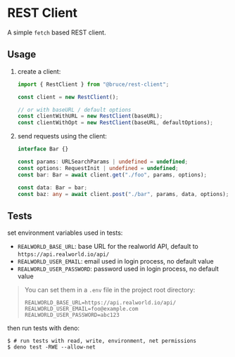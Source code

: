 # REST Client

A simple `fetch` based REST client.

## Usage

1. create a client:

   ```ts
   import { RestClient } from "@bruce/rest-client";

   const client = new RestClient();

   // or with baseURL / default options
   const clientWithURL = new RestClient(baseURL);
   const clientWithOpt = new RestClient(baseURL, defaultOptions);
   ```

2. send requests using the client:

   ```ts
   interface Bar {}

   const params: URLSearchParams | undefined = undefined;
   const options: RequestInit | undefined = undefined;
   const bar: Bar = await client.get("./foo", params, options);

   const data: Bar = bar;
   const baz: any = await client.post("./bar", params, data, options);
   ```

## Tests

set environment variables used in tests:

- `REALWORLD_BASE_URL`: base URL for the realworld API, default to
  `https://api.realworld.io/api/`
- `REALWORLD_USER_EMAIL`: email used in login process, no default value
- `REALWORLD_USER_PASSWORD`: password used in login process, no default value

> You can set them in a `.env` file in the project root directory:
>
> ```shell
> REALWORLD_BASE_URL=https://api.realworld.io/api/
> REALWORLD_USER_EMAIL=foo@example.com
> REALWORLD_USER_PASSWORD=abc123
> ```

then run tests with deno:

```shell
$ # run tests with read, write, environment, net permissions
$ deno test -RWE --allow-net
```
